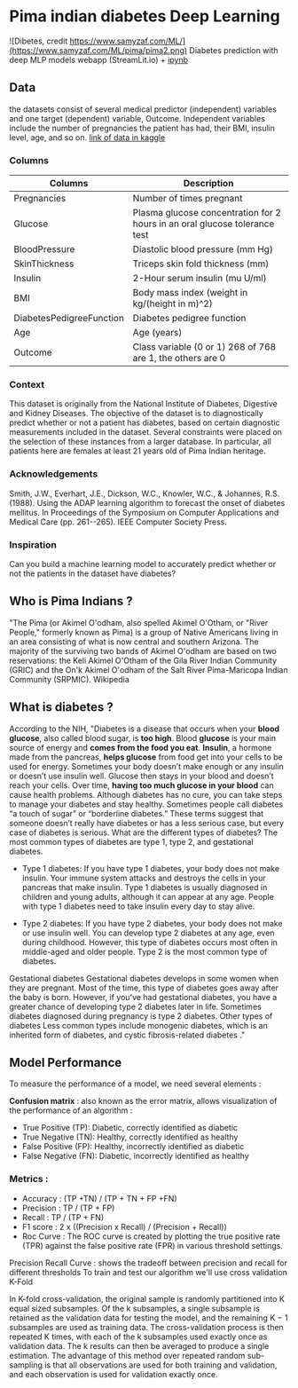 # Pima indian diabetes Deep Learning
![Dibetes, credit https://www.samyzaf.com/ML/](https://www.samyzaf.com/ML/pima/pima2.png)
Diabetes prediction with deep MLP models webapp (StreamLit.io) + [ipynb](https://github.com/AminTaheri23/Pima-indian-diabetes-Deep-Learning/blob/master/pima-diabetes-classification-deep-learning.ipynb)

## Data
the datasets consist of several medical predictor (independent) variables and one target (dependent) variable, Outcome. Independent variables include the number of pregnancies the patient has had, their BMI, insulin level, age, and so on. [link of data in kaggle](https://www.kaggle.com/uciml/pima-indians-diabetes-database)

### Columns
|Columns|Description|
|-------|------------|
|Pregnancies|Number of times pregnant|
|Glucose|Plasma glucose concentration for 2 hours in an oral glucose tolerance test|
|BloodPressure|Diastolic blood pressure (mm Hg)|
|SkinThickness|Triceps skin fold thickness (mm)|
|Insulin|2-Hour serum insulin (mu U/ml)|
|BMI|Body mass index (weight in kg/(height in m)^2)|
|DiabetesPedigreeFunction|Diabetes pedigree function|
|Age|Age (years)|
|Outcome|Class variable (0 or 1) 268 of 768 are 1, the others are 0|

### Context
This dataset is originally from the National Institute of Diabetes, Digestive and Kidney Diseases. The objective of the dataset is to diagnostically predict whether or not a patient has diabetes, based on certain diagnostic measurements included in the dataset. Several constraints were placed on the selection of these instances from a larger database. In particular, all patients here are females at least 21 years old of Pima Indian heritage.

### Acknowledgements
Smith, J.W., Everhart, J.E., Dickson, W.C., Knowler, W.C., & Johannes, R.S. (1988). Using the ADAP learning algorithm to forecast the onset of diabetes mellitus. In Proceedings of the Symposium on Computer Applications and Medical Care (pp. 261--265). IEEE Computer Society Press.

### Inspiration
Can you build a machine learning model to accurately predict whether or not the patients in the dataset have diabetes?

## Who is Pima Indians ?

"The Pima (or Akimel O'odham, also spelled Akimel O'Otham, or "River People," formerly known as Pima) is a group of Native Americans living in an area consisting of what is now central and southern Arizona. The majority of the surviving two bands of Akimel O'odham are based on two reservations: the Keli Akimel O'Otham of the Gila River Indian Community (GRIC) and the On'k Akimel O'odham of the Salt River Pima-Maricopa Indian Community (SRPMIC). Wikipedia

## What is diabetes ?
According to the NIH, "Diabetes is a disease that occurs when your **blood glucose**, also called blood sugar, is **too high**. Blood **glucose** is your main source of energy and **comes from the food you eat**. **Insulin**, a hormone made from the pancreas, **helps glucose** from food get into your cells to be used for energy. Sometimes your body doesn’t make enough or any insulin or doesn’t use insulin well. Glucose then stays in your blood and doesn’t reach your cells.
Over time, **having too much glucose in your blood** can cause health problems. Although diabetes has no cure, you can take steps to manage your diabetes and stay healthy.
Sometimes people call diabetes “a touch of sugar” or “borderline diabetes.” These terms suggest that someone doesn’t really have diabetes or has a less serious case, but every case of diabetes is serious.
What are the different types of diabetes? The most common types of diabetes are type 1, type 2, and gestational diabetes.

 - Type 1 diabetes: If you have type 1 diabetes, your body does not make insulin. Your immune system attacks and destroys the cells in your pancreas that make insulin. Type 1 diabetes is usually diagnosed in children and young adults, although it can appear at any age. People with type 1 diabetes need to take insulin every day to stay alive.

 - Type 2 diabetes: If you have type 2 diabetes, your body does not make or use insulin well. You can develop type 2 diabetes at any age, even during childhood. However, this type of diabetes occurs most often in middle-aged and older people. Type 2 is the most common type of diabetes.

Gestational diabetes Gestational diabetes develops in some women when they are pregnant. Most of the time, this type of diabetes goes away after the baby is born. However, if you’ve had gestational diabetes, you have a greater chance of developing type 2 diabetes later in life. Sometimes diabetes diagnosed during pregnancy is type 2 diabetes.
Other types of diabetes Less common types include monogenic diabetes, which is an inherited form of diabetes, and cystic fibrosis-related diabetes ."

## Model Performance
To measure the performance of a model, we need several elements :


**Confusion matrix** : also known as the error matrix, allows visualization of the performance of an algorithm :

- True Positive (TP): Diabetic, correctly identified as diabetic
- True Negative (TN): Healthy, correctly identified as healthy
- False Positive (FP): Healthy, incorrectly identified as diabetic
- False Negative (FN): Diabetic, incorrectly identified as healthy


### Metrics :

- Accuracy : (TP +TN) / (TP + TN + FP +FN)
- Precision : TP / (TP + FP)
- Recall : TP / (TP + FN)
- F1 score : 2 x ((Precision x Recall) / (Precision + Recall))
- Roc Curve : The ROC curve is created by plotting the true positive rate (TPR) against the false positive rate (FPR) in various threshold settings.


Precision Recall Curve : shows the tradeoff between precision and recall for different thresholds
To train and test our algorithm we'll use cross validation K-Fold


In K-fold cross-validation, the original sample is randomly partitioned into K equal sized subsamples. Of the k subsamples, a single subsample is retained as the validation data for testing the model, and the remaining K − 1 subsamples are used as training data. The cross-validation process is then repeated K times, with each of the k subsamples used exactly once as validation data. The k results can then be averaged to produce a single estimation. The advantage of this method over repeated random sub-sampling is that all observations are used for both training and validation, and each observation is used for validation exactly once.
